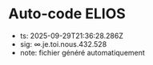 # Auto-code ELIOS
- ts: 2025-09-29T21:36:28.286Z
- sig: ∞.je.toi.nous.432.528
- note: fichier généré automatiquement